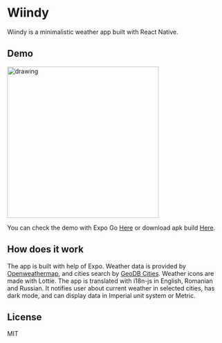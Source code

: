 # Wiindy

Wiindy is a minimalistic weather app built with React Native.

## Demo

<img src="https://github.com/AnonimDevelope/Wiindy/blob/aa615ab021d9f07d9ce4485b1043edb5f496ffa4/demo/demo.gif" alt="drawing" width=350 />

You can check the demo with Expo Go [Here](https://expo.io/@razvan1322/projects/Wiindy) or download apk build [Here](https://github.com/AnonimDevelope/Wiindy/raw/main/demo/demo.apk).

## How does it work

The app is built with help of Expo. Weather data is provided by [Openweathermap](https://openweathermap.org/api), and cities search by [GeoDB Cities](https://rapidapi.com/wirefreethought/api/geodb-cities/endpoints). Weather icons are made with Lottie. The app is translated with i18n-js in English, Romanian and Russian. It notifies user about current weather in selected cities, has dark mode, and can display data in Imperial unit system or Metric.

## License

MIT
